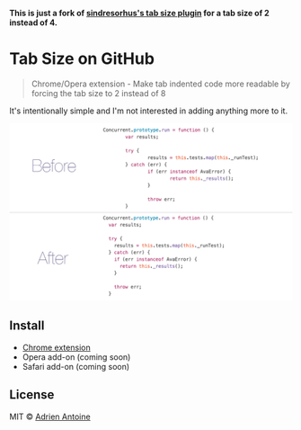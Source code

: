 
__This is just a fork of [sindresorhus's tab size plugin](https://github.com/sindresorhus/tab-size-on-github) for a tab size of 2 instead of 4.__

# Tab Size on GitHub

> Chrome/Opera extension - Make tab indented code more readable by forcing the tab size to 2 instead of 8

It's intentionally simple and I'm not interested in adding anything more to it.

![](screenshot.png)


## Install

* [Chrome extension](https://chrome.google.com/webstore/detail/tab-size-on-github-size-2/mghflbfcpghfbcldbjfglegbklpljeie)
* Opera add-on (coming soon)
* Safari add-on (coming soon)


## License

MIT © [Adrien Antoine](http://adriantoine.com)
